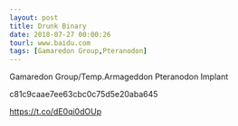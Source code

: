 ```yaml
---
layout: post
title: Drunk Binary
date: 2018-07-27 00:00:26
tourl: www.baidu.com
tags: [Gamaredon Group,Pteranodon]
---
```

Gamaredon Group/Temp.Armageddon Pteranodon Implant

c81c9caae7ee63cbc0c75d5e20aba645

https://t.co/dE0qi0dOUp